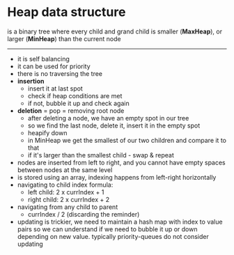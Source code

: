 # Heap data structure

is a binary tree where every child and grand child is smaller (**MaxHeap**), or larger (**MinHeap**) than the current node

---

- it is self balancing
- it can be used for priority
- there is no traversing the tree
- **insertion**
  - insert it at last spot
  - check if heap conditions are met
  - if not, bubble it up and check again
- **deletion** = pop = removing root node
  - after deleting a node, we have an empty spot in our tree
  - so we find the last node, delete it, insert it in the empty spot
  - heapify down
  - in MinHeap we get the smallest of our two children and compare it to that
  - if it's larger than the smallest child - swap & repeat
- nodes are inserted from left to right, and you cannot have empty spaces between nodes at the same level
- is stored using an array, indexing happens from left-right horizontally
- navigating to child index formula:
  - left child: 2 x currIndex + 1
  - right child: 2 x currIndex + 2
- navigating from any child to parent
  - currIndex / 2 (discarding the reminder)
- updating is trickier, we need to maintain a hash map with index to value pairs so we can understand if we need to bubble it up or down depending on new value. typically priority-queues do not consider updating
